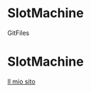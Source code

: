 # SlotMachine
GitFiles
<h1>SlotMachine</h1>
<a href="https://tankready.github.io/SlotMachine/SlotMachineENG/">Il mio sito</a>
